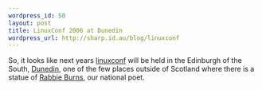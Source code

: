 ```yaml
--- 
wordpress_id: 50
layout: post
title: LinuxConf 2006 at Dunedin
wordpress_url: http://sharp.id.au/blog/linuxconf
---
```

So, it looks like next years <a href="http://lca2006.linux.org.au/">linuxconf</a> will be held in the Edinburgh of the South, <a href="http://www.cityofdunedin.com/cover.htm">Dunedin</a>, one of the few places outside of Scotland where there is a statue of <a href="http://www.robertburns.org/">Rabbie Burns</a>, our national poet.
